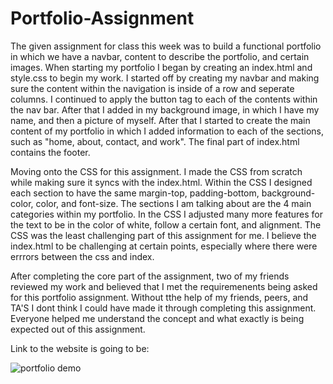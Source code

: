 # Portfolio-Assignment
The given assignment for class this week was to build a functional portfolio in which we have a navbar, content to describe the portfolio, and certain images. When starting my portfolio I began by creating an index.html and style.css to begin my work. I started off by creating my navbar and making sure the content within the navigation is inside of a row and seperate columns. I continued to apply the button tag to each of the contents within the nav bar. After that I added in my background image, in which I have my name, and then a picture of myself. After that I started to create the main content of my portfolio in which I added information to each of the sections, such as "home, about, contact, and work". The final part of index.html contains the footer.

Moving onto the CSS for this assignment. I made the CSS from scratch while making sure it syncs with the index.html. Within the CSS I designed each section to have the same margin-top, padding-bottom, background-color, color, and font-size. The sections I am talking about are the 4 main categories within my portfolio. In the CSS I adjusted many more features for the text to be in the color of white, follow a certain font, and alignment. The CSS was the least challenging part of this assignment for me. I believe the index.html to be challenging at certain points, especially where there were errrors between the css and index.

After completing the core part of the assignment, two of my friends reviewed my work and believed that I met the requiremenents being asked for this portfolio assignment. Without tthe help of my friends, peers, and TA'S I dont think I could have made it through completing this assignment. Everyone helped me understand the concept and what exactly is being expected out of this assignment.

Link to the website is going to be:

![portfolio demo]()
